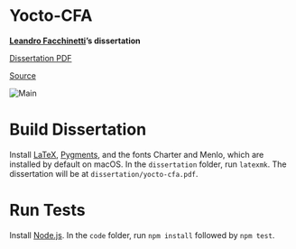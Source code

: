 # Yocto-CFA

**[Leandro Facchinetti](https://www.leafac.com)’s dissertation**

[Dissertation PDF](dissertation/yocto-cfa.pdf)

[Source](https://github.com/leafac/yocto-cfa)

![Main](https://github.com/leafac/yocto-cfa/workflows/Main/badge.svg)

# Build Dissertation

Install [LaTeX](https://www.latex-project.org), [Pygments](http://pygments.org), and the fonts Charter and Menlo, which are installed by default on macOS. In the `dissertation` folder, run `latexmk`. The dissertation will be at `dissertation/yocto-cfa.pdf`.

# Run Tests

Install [Node.js](https://nodejs.org/). In the `code` folder, run `npm install` followed by `npm test`.
